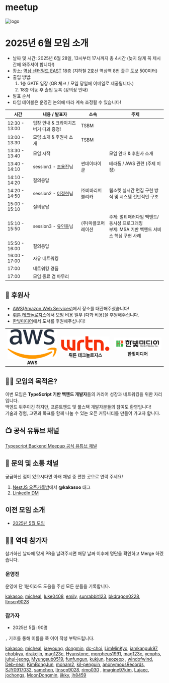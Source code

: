 # meetup

![logo](./public/logo/banner.png)

# 2025년 6월 모임 소개

- 날짜 및 시간: 2025년 6월 28일, 13시부터 17시까지 총 4시간 (늦지 않게 꼭 제시간에 와주셔야 합니다!)
- 장소: [역삼 센터필드 EAST](https://place.map.kakao.com/374364522) 18층 (지하철 2호선 역삼역 8번 출구 도보 500미터)
- 출입 방법:
  1. 1층 GATE 입장 (QR 체크 / 모임 당일에 이메일로 제공됩니다.)
  2. 18층 이동 후 출입 등록 (강의장 안내)
- 발표 순서
- 타임 테이블은 운영진 논의에 따라 계속 조정될 수 있습니다!

| 시간          | 내용 / 발표자                                                                              | 소속               | 주제                                                                                         |
| ------------- | ------------------------------------------------------------------------------------------ | ------------------ | -------------------------------------------------------------------------------------------- |
| 12:30 - 13:00 | 입장 안내 & 크라이치즈버거 다과 증정!                                                      | TSBM               |
| 13:00 - 13:30 | 모임 소개 & 후원사 소개                                                                    | TSBM               |
| 13:30 - 13:40 | 모임 시작                                                                                  |                    | 모임 안내 & 후원사 소개                                                                      |
| 13:40 - 14:10 | session1 - [조용진](https://www.linkedin.com/in/drakejin/)님                               | 썬데이타이쿤       | 테라폼 / AWS 관련 (주제 미정)                                                                |
| 14:10 - 14:20 | 질의응답                                                                                   |                    |                                                                                              |
| 14:20 - 14:50 | session2 - [이정현](https://www.linkedin.com/in/%EC%A0%95%ED%98%84-%EC%9D%B4-8b2655211/)님 | ㈜비바리퍼블리카   | 웹소켓 실시간 편집 구현 방식 및 시스템 전반적인 구조                                         |
| 15:00 - 15:10 | 질의응답                                                                                   |                    |                                                                                              |
| 15:10 - 15:50 | session3 - [유인동](https://www.linkedin.com/in/indongyoo/)님                              | (주)마플코퍼레이션 | 주제: 멀티패러다임 백엔드/동시성 프로그래밍</br> 부제: MSA 기반 백엔드 서비스 핵심 구현 사례 |
| 15:50 - 16:00 | 질의응답                                                                                   |                    |                                                                                              |
| 16:00 - 17:00 | 자유 네트워킹                                                                              |                    |                                                                                              |
| 17:00         | 네트워킹 경품                                                                              |                    |                                                                                              |
| 17:00         | 모임 종료 겸 마무리                                                                        |                    |                                                                                              |

## 🏢 후원사

- [AWS(Amazon Web Services)](https://aws.amazon.com/)에서 장소를 대관해주셨습니다!
- [뤼튼 테크놀로지스](https://wrtn.io/)에서 모임 비용 일부 (다과 비용)을 후원해주십니다.
- [한빛미디어](https://www.hanbit.co.kr/)에서 도서를 후원해주십니다!

<table>
  <tr>
    <td align="center">
      <img src="./public/logo/aws.png" alt="AWS 로고" width="200"/><br/>
      <b>AWS</b>
    </td>
    <td align="center">
      <img src="./public/logo/wrtn.png" alt="뤼튼 로고" width="200"/><br/>
      <b>뤼튼 테크놀로지스</b>
    </td>
    <td align="center">
      <img src="./public/logo/hanbit.png" alt="한빛미디어 로고" width="200"/><br/>
      <b>한빛미디어</b>
    </td>
  </tr>
</table>

## 🧑‍💻 모임의 목적은?

이번 모임은 **TypeScript 기반 백엔드 개발자**들의 커리어 성장과 네트워킹을 위한 자리입니다.  
백엔드 위주이긴 하지만, 프론트엔드 및 풀스택 개발자분들의 참여도 환영입니다!  
기술과 경험, 고민과 목표를 함께 나눌 수 있는 오픈 커뮤니티를 만들어 가고자 합니다.

## 📺 공식 유튜브 채널

[Typescript Backend Meepup 공식 유튜브 채널](https://youtube.com/@typescriptbackend)

## 💬 문의 및 소통 채널

궁금하신 점이 있으시다면 아래 채널 중 편한 곳으로 연락 주세요!

1. [NestJS 오픈카톡방](https://open.kakao.com/o/ggLiN79c)에서 **@kakasoo** 태그
2. [LinkedIn DM](http://www.linkedin.com/in/kakasoo)

## 이전 모임 소개

- [2025년 5월 모임](./public/2505/README.md)

## 🧑‍💻 역대 참가자

참가하신 날짜에 맞게 PR을 날려주시면 해당 날짜 이후에 명단을 확인하고 Merge 하겠습니다.

### 운영진

운영에 단 1분이라도 도움을 주신 모든 분들을 기록합니다.

[kakasoo](https://github.com/kakasoo), [micheal](https://github.com/8471919), [luke0408](https://github.com/luke0408), [emily](https://github.com/emily-uiux), [sunrabbit123](https://github.com/sunrabbit123), [bkdragon0228](https://github.com/bkdragon0228), [ltnscp9028](https://github.com/ltnscp9028)

### 참가자

- 2025년 5월: 90명

`,` 기호를 통해 이름을 쭉 이어 작성 부탁드립니다.

[kakasoo](https://github.com/kakasoo), [micheal](https://github.com/8471919), [jaeyoung](https://github.com/Yu-Jaeyoung), [dongmin](https://github.com/MoonDongmin), [dc-choi](https://github.com/dc-choi), [LimMinKyo](https://github.com/LimMinKyo), [iamkanguk97](https://github.com/iamkanguk97), [chobkyu](https://github.com/chobkyu), [drakejin](https://github.com/drakejin), [mag123c](https://github.com/mag123c), [Hyunstone](https://github.com/Hyunstone), [morpheus1991](https://github.com/morpheus1991), [mag123c](https://github.com/mag123c), [yeophs](https://github.com/yeophs), [juhui-jeong](https://github.com/juhui-jeong), [Myungsub0519](https://github.com/Myungsub0519), [funfungun](https://github.com/funfungun), [kukjun](https://github.com/kukjun), [heozeop](https://github.com/heozeop)
, [windofwind](https://github.com/windofwind), [Deb-neal](https://github.com/Deb-neal), [KimBongJun](https://github.com/Brazen-Story/), [monam2](https://github.com/monam2), [kil-penguin](https://github.com/kilhyeonjun), [anonymousRecords](https://github.com/anonymousRecords), [SJY0917032](https://github.com/SJY0917032), [samchon](https://github.com/samchon), [ltnscp9028](https://github.com/ltnscp9028), [rimo030](https://github.com/rimo030)
, [imagine97kim](https://github.com/imagine97kim), [Lujaec](https://github.com/Lujaec), [jochongs](https://github.com/jochongs), [MoonDongmin](https://github.com/MoonDongmin), [jikky](https://github.com/jjikky), [jh8459](https://github.com/jh8459)
